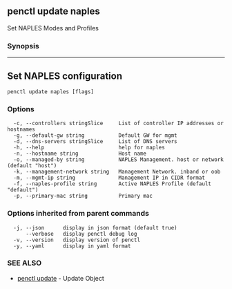 ## penctl update naples

Set NAPLES Modes and Profiles

### Synopsis



----------------------------
 Set NAPLES configuration 
----------------------------


```
penctl update naples [flags]
```

### Options

```
  -c, --controllers stringSlice     List of controller IP addresses or hostnames
  -g, --default-gw string           Default GW for mgmt
  -d, --dns-servers stringSlice     List of DNS servers
  -h, --help                        help for naples
  -n, --hostname string             Host name
  -o, --managed-by string           NAPLES Management. host or network (default "host")
  -k, --management-network string   Management Network. inband or oob
  -m, --mgmt-ip string              Management IP in CIDR format
  -f, --naples-profile string       Active NAPLES Profile (default "default")
  -p, --primary-mac string          Primary mac
```

### Options inherited from parent commands

```
  -j, --json      display in json format (default true)
      --verbose   display penctl debug log
  -v, --version   display version of penctl
  -y, --yaml      display in yaml format
```

### SEE ALSO
* [penctl update](penctl_update.md)	 - Update Object

